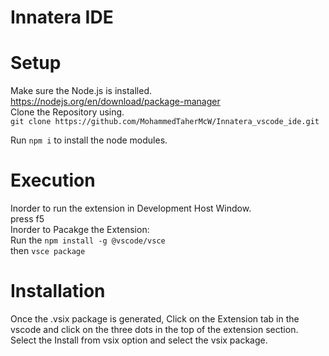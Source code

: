 
# Innatera IDE
# Setup
Make sure the Node.js is installed.  
https://nodejs.org/en/download/package-manager  
Clone the Repository using.  
```git clone https://github.com/MohammedTaherMcW/Innatera_vscode_ide.git```

Run ``` npm i ``` to install the node modules.  
# Execution
Inorder to run the extension in Development Host Window.  
press f5  
Inorder to Pacakge the Extension:  
Run the ```npm install -g @vscode/vsce```  
then ```vsce package```  
# Installation
Once the .vsix package is generated, Click on the Extension tab in the vscode and click on the three dots in the top of the extension section.  
Select the Install from vsix  option and select the vsix package.  
